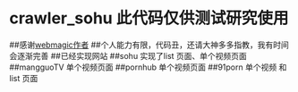 # crawler_sohu 此代码仅供测试研究使用
##感谢[webmagic作者](http://webmagic.io/)
##个人能力有限，代码丑，还请大神多多指教，我有时间会逐渐完善
##已经实现网站
##sohu 实现了list 页面、单个视频页面
##mangguoTV 单个视频页面
##pornhub 单个视频页面
##91porn 单个视频 和list 页面


